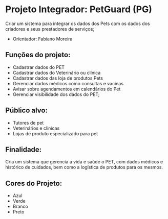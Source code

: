 # Projeto Integrador: PetGuard (PG) 
Criar um sistema para integrar os dados dos Pets com os dados dos criadores e seus prestadores de serviços;

- Orientador: Fabiano Moreira 

## Funções do projeto:
- Cadastrar dados do PET
- Cadastrar dados do Veterinário ou clínica
- Cadastrar dados das loja de produtos Pets
- Gerenciar dados médicos como consultas e vacinas
- Avisar sobre agendamentos em calendários do Pet
- Gerenciar visibilidade dos dados do PET;

## Público alvo: 
- Tutores de pet
- Veterinários e clinicas
- Lojas de produto especializado para pet

## Finalidade:
Cria um sistema que gerencia a vida e saúde o PET, com dados médicos e histórico de cuidados, bem como a logística de produtos para os mesmos.

## Cores do Projeto:
- Azul
- Verde
- Branco
- Preto
